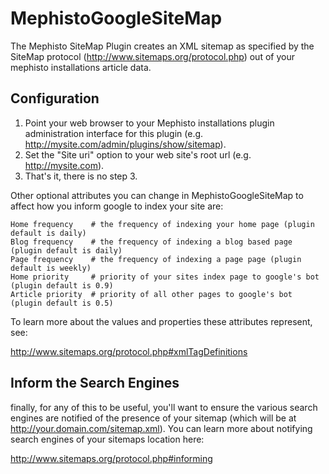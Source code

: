 MephistoGoogleSiteMap
=====================

The Mephisto SiteMap Plugin creates an XML sitemap as specified by the SiteMap protocol (http://www.sitemaps.org/protocol.php) out of your mephisto installations article data.

Configuration
-------------

1. Point your web browser to your Mephisto installations plugin administration interface for this plugin (e.g. http://mysite.com/admin/plugins/show/sitemap).
2. Set the "Site uri" option to your web site's root url (e.g. http://mysite.com).
3. That's it, there is no step 3.

Other optional attributes you can change in MephistoGoogleSiteMap to affect how you inform google to index your site are:

    Home frequency    # the frequency of indexing your home page (plugin default is daily)
    Blog frequency    # the frequency of indexing a blog based page (plugin default is daily)
    Page frequency    # the frequency of indexing a page page (plugin default is weekly)
    Home priority     # priority of your sites index page to google's bot (plugin default is 0.9)
    Article priority  # priority of all other pages to google's bot (plugin default is 0.5)

To learn more about the values and properties these attributes represent, see:

http://www.sitemaps.org/protocol.php#xmlTagDefinitions

Inform the Search Engines
-------------------------

finally, for any of this to be useful, you'll want to ensure the various search engines are notified of the presence of your sitemap (which will be at http://your.domain.com/sitemap.xml).  You can learn more about notifying search engines of your sitemaps location here:

http://www.sitemaps.org/protocol.php#informing
